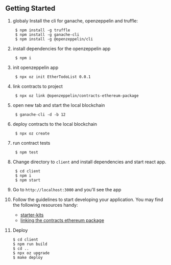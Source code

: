 ## Getting Started

1. globaly Install the cli for ganache, openzeppelin and truffle:

        $ npm install -g truffle
        $ npm install -g ganache-cli
        $ npm install -g @openzeppelin/cli

2. install dependencies for the openzeppelin app

        $ npm i

3. init openzeppelin app

        $ npx oz init EtherTodoList 0.0.1

4. link contracts to project

        $ npx oz link @openzeppelin/contracts-ethereum-package

5. open new tab and start the local blockchain

        $ ganache-cli -d -b 12

6. deploy contracts to the local blockchain

        $ npx oz create

7. run contract tests

        $ npm test

8. Change directory to `client` and install dependencies and start react app.

        $ cd client
        $ npm i
        $ npm start

9. Go to `http://localhost:3000` and you'll see the app

10. Follow the guidelines to start developing your application. You may find
   the following resources handy:
    * [starter-kits](https://docs.openzeppelin.com/starter-kits/)
    * [linking the contracts ethereum package](https://docs.openzeppelin.com/cli/2.7/dependencies#linking-the-contracts-ethereum-package)


11. Deploy

        $ cd client
        $ npm run build
        $ cd ..
        $ npx oz upgrade
        $ make deploy
